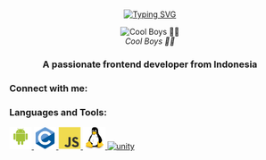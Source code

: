 # 
<div align="center">
<a href="https://github.com/REII3886">
    <img
        src="https://readme-typing-svg.herokuapp.com?font=ShadowsIntoLightsize=50&duration=6000&color=87CEEB&background=FF673200&center=true&vCenter=true&lines=hai,+i+am+PanzR01+offc;i+am+developer+bot+whatsapp;although+sometime+rename+😂🗿"
            alt="Typing SVG"
        />
    </a>
</p>
</div>

<p align="center">
  <img src="https://i.ibb.co.com/tQGjc75/c4d692e2-130f-49f6-af01-db7241b08534.jpg" alt="Cool Boys 🧑‍💻" />
  <br />
  <i>Cool Boys 🧑‍💻</i>
    <h3 align="center">A passionate frontend developer from Indonesia</h3>

<h3 align="left">Connect with me:</h3>
<p align="left">
</p>

<h3 align="left">Languages and Tools:</h3>
<p align="left"> <a href="https://developer.android.com" target="_blank" rel="noreferrer"> <img src="https://raw.githubusercontent.com/devicons/devicon/master/icons/android/android-original-wordmark.svg" alt="android" width="40" height="40"/> </a> <a href="https://www.cprogramming.com/" target="_blank" rel="noreferrer"> <img src="https://raw.githubusercontent.com/devicons/devicon/master/icons/c/c-original.svg" alt="c" width="40" height="40"/> </a> <a href="https://developer.mozilla.org/en-US/docs/Web/JavaScript" target="_blank" rel="noreferrer"> <img src="https://raw.githubusercontent.com/devicons/devicon/master/icons/javascript/javascript-original.svg" alt="javascript" width="40" height="40"/> </a> <a href="https://www.linux.org/" target="_blank" rel="noreferrer"> <img src="https://raw.githubusercontent.com/devicons/devicon/master/icons/linux/linux-original.svg" alt="linux" width="40" height="40"/> </a> <a href="https://unity.com/" target="_blank" rel="noreferrer"> <img src="https://www.vectorlogo.zone/logos/unity3d/unity3d-icon.svg" alt="unity" width="40" height="40"/> </a> 
</p>
